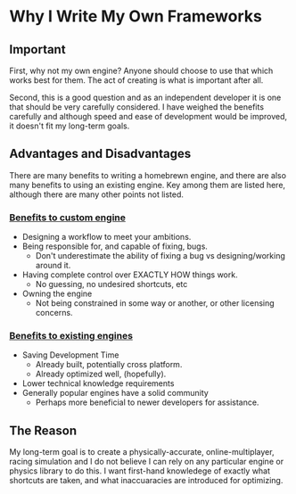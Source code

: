# Why I Write My Own Frameworks

## Important

First, why not my own engine? Anyone should choose to use that which works best for them. The act of creating is what is important after all.

Second, this is a good question and as an independent developer it is one that should be very carefully considered. I have weighed the benefits carefully and although speed and ease of development would be improved, it doesn't fit my long-term goals.

## Advantages and Disadvantages

There are many benefits to writing a homebrewn engine, and there are also many benefits to using an existing engine. Key among them are listed here, although there are many other points not listed.

### [Benefits to custom engine](https://youtu.be/3L6EkTjbbvg)

- Designing a workflow to meet your ambitions.
- Being responsible for, and capable of fixing, bugs.
	- Don't underestimate the ability of fixing a bug vs designing/working around it.
- Having complete control over EXACTLY HOW things work.
	- No guessing, no undesired shortcuts, etc
- Owning the engine
	- Not being constrained in some way or another, or other licensing concerns.

### [Benefits to existing engines](https://youtu.be/kR17Q5eRgxM)

- Saving Development Time
	- Already built, potentially cross platform.
	- Already optimized well, (hopefully).
- Lower technical knowledge requirements
- Generally popular engines have a solid community
	- Perhaps more beneficial to newer developers for assistance.

## The Reason

My long-term goal is to create a physically-accurate, online-multiplayer, racing simulation and I do not believe I can rely on any particular engine or physics library to do this. I want first-hand knowledege of exactly what shortcuts are taken, and what inaccuaracies are introduced for optimizing.
